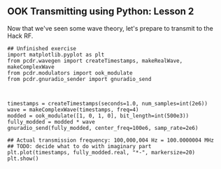 ## OOK Transmitting using Python: Lesson 2

Now that we've seen some wave theory, let's prepare to transmit to the Hack RF.

```python3
## Unfinished exercise
import matplotlib.pyplot as plt
from pcdr.wavegen import createTimestamps, makeRealWave, makeComplexWave
from pcdr.modulators import ook_modulate
from pcdr.gnuradio_sender import gnuradio_send



timestamps = createTimestamps(seconds=1.0, num_samples=int(2e6))
wave = makeComplexWave(timestamps, freq=4)
modded = ook_modulate([1, 0, 1, 0], bit_length=int(500e3))
fully_modded = modded * wave
gnuradio_send(fully_modded, center_freq=100e6, samp_rate=2e6)

## Actual transmission frequency: 100,000,004 Hz = 100.0000004 MHz
## TODO: decide what to do with imaginary part
plt.plot(timestamps, fully_modded.real, "*-", markersize=20)
plt.show()
```
